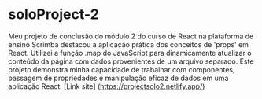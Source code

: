 # soloProject-2
Meu projeto de conclusão do módulo 2 do curso de React na plataforma de ensino Scrimba destacou a aplicação prática dos conceitos de 'props' em React. Utilizei a função .map do JavaScript para dinamicamente atualizar o conteúdo da página com dados provenientes de um arquivo separado. Este projeto demonstra minha capacidade de trabalhar com componentes, passagem de propriedades e manipulação eficaz de dados em uma aplicação React.
[Link site] (https://projectsolo2.netlify.app/)
